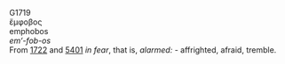 <body>
  <p>G1719<br>  ἔμφοβος  <br> emphobos  <br><i>em‘-fob-os </i><br>From <a href="g1722.htm">1722</a> and <a href="g5401.htm">5401</a>  <i>in</i> <i>fear</i>, that is, <i>alarmed:</i> - affrighted, afraid, tremble.<br></p>
 </body>